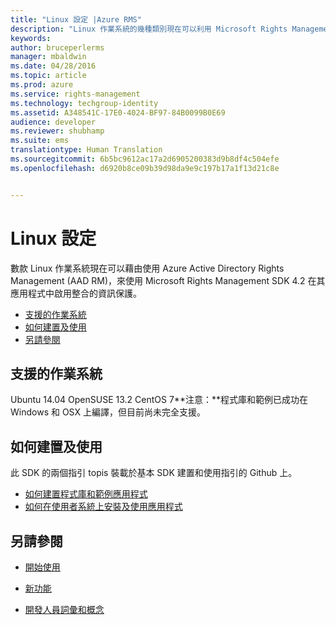 ```yaml
---
title: "Linux 設定 |Azure RMS"
description: "Linux 作業系統的幾種類別現在可以利用 Microsoft Rights Management SDK 4.2。"
keywords: 
author: bruceperlerms
manager: mbaldwin
ms.date: 04/28/2016
ms.topic: article
ms.prod: azure
ms.service: rights-management
ms.technology: techgroup-identity
ms.assetid: A348541C-17E0-4024-BF97-84B0099B0E69
audience: developer
ms.reviewer: shubhamp
ms.suite: ems
translationtype: Human Translation
ms.sourcegitcommit: 6b5bc9612ac17a2d6905200383d9b8df4c504efe
ms.openlocfilehash: d6920b8ce09b39d98da9e9c197b17a1f13d21c8e


---
```


# Linux 設定


數款 Linux 作業系統現在可以藉由使用 Azure Active Directory Rights Management (AAD RM)，來使用 Microsoft Rights Management SDK 4.2 在其應用程式中啟用整合的資訊保護。

-   [支援的作業系統](#supported_operating_systems)
-   [如何建置及使用](#how_to_build_and_use)
-   [另請參閱](#see_also)

## 支援的作業系統


Ubuntu 14.04 OpenSUSE 13.2 CentOS 7**注意：**程式庫和範例已成功在 Windows 和 OSX 上編譯，但目前尚未完全支援。

 

## 如何建置及使用

此 SDK 的兩個指引 topis 裝載於基本 SDK 建置和使用指引的 Github 上。

-   [如何建置程式庫和範例應用程式](https://github.com/AzureAD/rms-sdk-for-cpp/blob/master/docs/how_to_build_it.md)
-   [如何在使用者系統上安裝及使用應用程式](https://github.com/AzureAD/rms-sdk-for-cpp/blob/master/docs/how_to_use_it.md)

## 另請參閱

* [開始使用](get-started.md)

* [新功能](release-notes.md)

* [開發人員詞彙和概念](core-concepts.md)

 

 






<!--HONumber=Jun16_HO4-->


